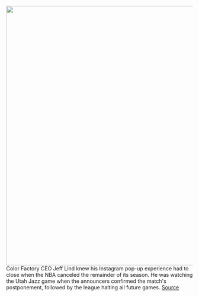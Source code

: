 <img src='https://cdn.vox-cdn.com/thumbor/GTszqQqJdeNyPo4o9MZkh1GxpIc=/0x0:2040x1360/1200x800/filters:focal(857x517:1183x843)/cdn.vox-cdn.com/uploads/chorus_image/image/66589326/akrales_191010_3617_0746.0.jpg' width='700px' /><br/>
Color Factory CEO Jeff Lind knew his Instagram pop-up experience had to close when the NBA canceled the remainder of its season. He was watching the Utah Jazz game when the announcers confirmed the match's postponement, followed by the league halting all future games.
<a href='https://www.theverge.com/2020/4/1/21202081/instagram-museum-pop-up-color-factory-museum-ice-cream-lay-offs'> Source <a/>
